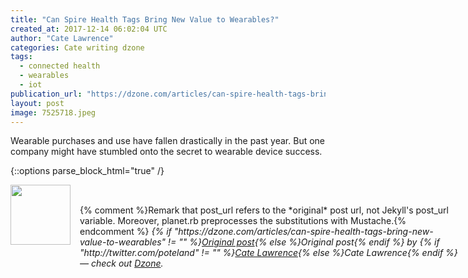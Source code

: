 ```yaml
---
title: "Can Spire Health Tags Bring New Value to Wearables?"
created_at: 2017-12-14 06:02:04 UTC
author: "Cate Lawrence"
categories: Cate writing dzone
tags: 
  - connected health
  - wearables
  - iot
publication_url: "https://dzone.com/articles/can-spire-health-tags-bring-new-value-to-wearables"
layout: post
image: 7525718.jpeg
---
```

Wearable purchases and use have fallen drastically in the past year. But one company might have stumbled onto the secret to wearable device success.


{::options parse_block_html="true" /}
<div class="author">
   <img src="http://www.rss-specifications.com/rss-spec-rss.gif" style="width: 96px; height: 96;">
   <span style="position: absolute; padding: 32px 15px;">{% comment %}Remark that post_url refers to the *original* post url, not Jekyll's post_url variable. Moreover, planet.rb preprocesses the substitutions with Mustache.{% endcomment %}
      <i>{% if "https://dzone.com/articles/can-spire-health-tags-bring-new-value-to-wearables" != "" %}<a href="https://dzone.com/articles/can-spire-health-tags-bring-new-value-to-wearables">Original post</a>{% else %}Original post{% endif %} by {% if "http://twitter.com/poteland" != "" %}<a href="http://twitter.com/poteland">Cate Lawrence</a>{% else %}Cate Lawrence{% endif %} &mdash; check out <a href="https://dzone.com">Dzone</a>.</i>
  </span>
</div>
